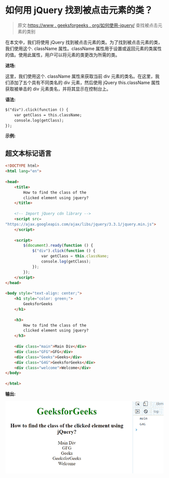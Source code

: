# 如何用 jQuery 找到被点击元素的类？

> 原文:[https://www . geeksforgeeks . org/如何使用-jquery/](https://www.geeksforgeeks.org/how-to-find-the-class-of-clicked-element-using-jquery/) 查找被点击元素的类别

在本文中，我们将使用 jQuery 找到被点击元素的类。为了找到被点击元素的类，我们使用这个. className 属性。className 属性用于设置或返回元素的类属性的值。使用此属性，用户可以将元素的类更改为所需的类。

**进场:**

这里，我们使用这个. className 属性来获取当前 div 元素的类名。在这里，我们添加了五个具有不同类名的 div 元素，然后使用 jQuery this.className 属性获取被单击的 div 元素类名，并将其显示在控制台上。

**语法:**

```html
$("div").click(function () {
    var getClass = this.className;
    console.log(getClass);
});
```

**示例:**

## 超文本标记语言

```html
<!DOCTYPE html>
<html lang="en">

<head>
    <title>
        How to find the class of the 
        clicked element using jquery?
    </title>

    <!-- Import jQuery cdn library -->
    <script src=
"https://ajax.googleapis.com/ajax/libs/jquery/3.3.1/jquery.min.js">
    </script>

    <script>
        $(document).ready(function () {
            $("div").click(function () {
                var getClass = this.className;
                console.log(getClass);
            });
        });
    </script>
</head>

<body style="text-align: center;">
    <h1 style="color: green;">
        GeeksforGeeks
    </h1>

    <h3>
        How to find the class of the 
        clicked element using jquery?
    </h3>

    <div class="main">Main Div</div>
    <div class="GFG">GFG</div>
    <div class="Geeks">Geeks</div>
    <div class="G4G">GeeksforGeeks</div>
    <div class="welcome">Welcome</div>
</body>

</html>
```

**输出:**

![](img/dc4da388e7a560ae24124a3355c39cc9.png)
